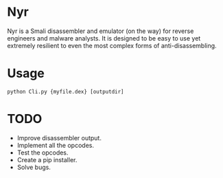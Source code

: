 # Nyr

Nyr is a Smali disassembler and emulator (on the way) for reverse engineers and malware analysts. It is designed to be easy to use yet extremely resilient to even the most complex forms of anti-disassembling.

# Usage

```
python Cli.py {myfile.dex} [outputdir] 
```

# TODO

* Improve disassembler output.
* Implement all the opcodes.
* Test the opcodes.
* Create a pip installer.
* Solve bugs.